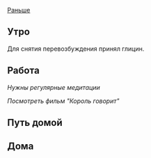 [Раньше](2020.01.15.md)  
## Утро
Для снятия перевозбуждения принял глицин.
## Работа
*Нужны регулярные медитации*

*Посмотреть фильм "Король говорит"*
## Путь домой
## Дома